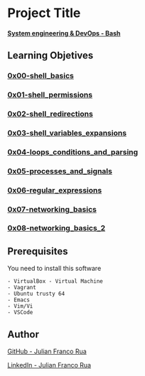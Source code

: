 # Project Title

#### [System engineering & DevOps - Bash](https://intranet.hbtn.io/dashboards/my_current_projects)

##  Learning Objetives

### [0x00-shell_basics](./0x00-shell_basics)
### [0x01-shell_permissions](./0x01-shell_permissions)
### [0x02-shell_redirections](./0x02-shell_redirections)
### [0x03-shell_variables_expansions](./0x03-shell_variables_expansions)
### [0x04-loops_conditions_and_parsing](./0x04-loops_conditions_and_parsing)
### [0x05-processes_and_signals](./0x05-processes_and_signals)
### [0x06-regular_expressions](./0x06-regular_expressions)
### [0x07-networking_basics](./0x07-networking_basics)
### [0x08-networking_basics_2](./0x08-networking_basics_2)

##  Prerequisites

You need to install this software
```
- VirtualBox - Virtual Machine
- Vagrant
- Ubuntu trusty 64
- Emacs
- Vim/Vi
- VSCode
```

##  Author

[GitHub - Julian Franco Rua](https://github.com/julianfrancor)

[LinkedIn - Julian Franco Rua](https://www.linkedin.com/in/julianfrancor/)

